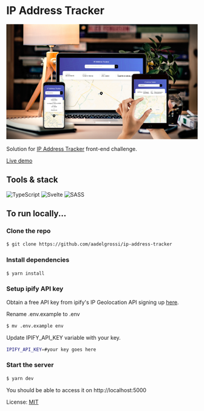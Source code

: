 # IP Address Tracker

![Design preview for the IP Address Tracker coding challenge](.github/preview.jpg)

Solution for [IP Address Tracker](https://www.frontendmentor.io/challenges/ip-address-tracker-I8-0yYAH0) front-end challenge. 

[Live demo](https://ip-address-tracker-15ac2.web.app/)

## Tools & stack 

<img alt="TypeScript" src="https://img.shields.io/badge/typescript%20-%23007ACC.svg?&style=for-the-badge&logo=typescript&logoColor=white"/> <img alt="Svelte" src="https://img.shields.io/badge/svelte%20-%23f1413d.svg?&style=for-the-badge&logo=svelte&logoColor=white"/> <img alt="SASS" src="https://img.shields.io/badge/SASS%20-hotpink.svg?&style=for-the-badge&logo=SASS&logoColor=white"/>  
 
  
## To run locally...

### Clone the repo
```bash
$ git clone https://github.com/aadelgrossi/ip-address-tracker
```

### Install dependencies
```bash
$ yarn install 
```

### Setup ipify API key

Obtain a free API key from ipify's IP Geolocation API signing up [here](https://geo.ipify.org/signup).  
  
Rename .env.example to .env

```bash
$ mv .env.example env
```

Update IPIFY_API_KEY variable with your key.

```bash
IPIFY_API_KEY=#your key goes here
```

### Start the server
```bash
$ yarn dev
```

You should be able to access it on http://localhost:5000  


License: [MIT](LICENSE)
